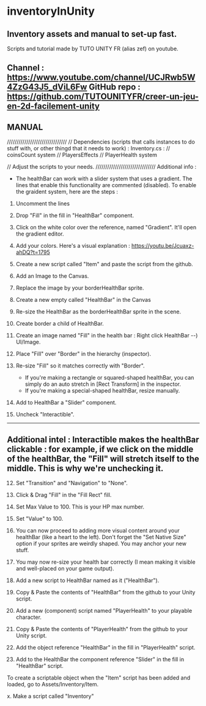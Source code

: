 # inventoryInUnity
Inventory assets and manual to set-up fast.
-------------
Scripts and tutorial made by TUTO UNITY FR (alias zef) on youtube.

Channel : https://www.youtube.com/channel/UCJRwb5W4ZzG43J5_dViL6Fw
GitHub repo : https://github.com/TUTOUNITYFR/creer-un-jeu-en-2d-facilement-unity
----------
  MANUAL 
----------

///////////////////////////////
// Dependencies (scripts that calls instances to do stuff with, or other thingd that it needs to work) :
Inventory.cs :
    // coinsCount system
    // PlayersEffects
    // PlayerHealth system
    
// Adjust the scripts to your needs.
///////////////////////////////
Additional info : 
- The healthBar can work with a slider system that uses a gradient. The lines that enable this functionality are commented (disabled). To enable the graident system, here are the steps :
1. Uncomment the lines
2. Drop "Fill" in the fill in "HealthBar" component.
3. Click on the white color over the reference, named "Gradient". It'll open the gradient editor.
4. Add your colors. Here's a visual explanation : https://youtu.be/Jcuaxz-ahDQ?t=1795

1. Create a new script called "Item" and paste the script from the github.

2. Add an Image to the Canvas.

3. Replace the image by your borderHealthBar sprite.

4. Create a new empty called "HealthBar" in the Canvas

5. Re-size the HealthBar as the borderHealthBar sprite in the scene.

6. Create border a child of HealthBar.

7. Create an image named "Fill" in the health bar : Right click HealthBar --) UI/Image.

8. Place "Fill" over "Border" in the hierarchy (inspector).

9. Re-size "Fill" so it matches correctly with "Border".
    - If you're making a rectangle or squared-shaped healthBar, you can simply do an auto stretch in [Rect Transform] in the inspector.
    - If you're making a special-shaped healthBar, resize manually.

10. Add to HealthBar a "Slider" component.

11. Uncheck "Interactible".
---------------------------
Additional intel :
Interactible makes the healthBar clickable : for example, if we click on the middle of the healthBar, the "Fill" will stretch itself to the middle. This is why we're unchecking it.
---------------------------

12. Set "Transition" and "Navigation" to "None".

13. Click & Drag "Fill" in the "Fill Rect" fill.

14. Set Max Value to 100. This is your HP max number.

15. Set "Value" to 100.

16. You can now proceed to adding more visual content around your healthBar (like a heart to the left).
Don't forget the "Set Native Size" option if your sprites are weirdly shaped.
You may anchor your new stuff.

17. You may now re-size your health bar correctly (I mean making it visible and well-placed on your game output).

18. Add a new script to HealthBar named as it ("HealthBar").

19. Copy & Paste the contents of "HealthBar" from the github to your Unity script.

20. Add a new (component) script named "PlayerHealth" to your playable character.

21. Copy & Paste the contents of "PlayerHealth" from the github to your Unity script.

22. Add the object reference "HealthBar" in the fill in "PlayerHealth" script.

22. Add to the HealthBar the component reference "Slider" in the fill in "HealthBar" script.

To create a scriptable object when the "Item" script has been added and loaded, go to Assets/Inventory/Item.




x. Make a script called "Inventory"